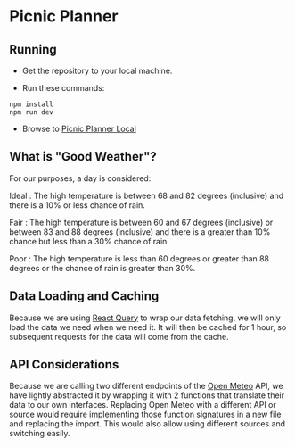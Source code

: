 # Picnic Planner

## Running

- Get the repository to your local machine.

- Run these commands:

```
npm install
npm run dev
```

- Browse to [Picnic Planner Local](http://localhost:5173/)

## What is "Good Weather"?

For our purposes, a day is considered:

Ideal
: The high temperature is between 68 and 82 degrees (inclusive) and there is a 10% or less chance of rain.

Fair
: The high temperature is between 60 and 67 degrees (inclusive) or between 83 and 88 degrees (inclusive) and there is a greater than 10% chance but less than a 30% chance of rain.

Poor
: The high temperature is less than 60 degrees or greater than 88 degrees or the chance of rain is greater than 30%.

## Data Loading and Caching

Because we are using [React Query](https://tanstack.com/query/latest) to wrap our data fetching, we will only load the data we need when we need it. It will then be cached for 1 hour, so subsequent requests for the data will come from the cache.

## API Considerations

Because we are calling two different endpoints of the [Open Meteo](https://open-meteo.com/) API, we have lightly abstracted it by wrapping it with 2 functions that translate their data to our own interfaces. Replacing Open Meteo with a different API or source would require implementing those function signatures in a new file and replacing the import. This would also allow using different sources and switching easily.
